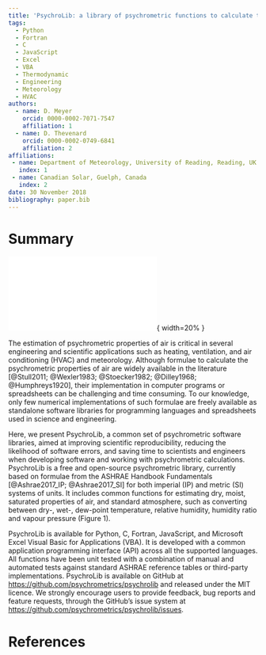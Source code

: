 ```yaml
---
title: 'PsychroLib: a library of psychrometric functions to calculate thermodynamic properties of air'
tags:
  - Python
  - Fortran
  - C
  - JavaScript
  - Excel
  - VBA
  - Thermodynamic
  - Engineering
  - Meteorology
  - HVAC
authors:
  - name: D. Meyer
    orcid: 0000-0002-7071-7547
    affiliation: 1
  - name: D. Thevenard
    orcid: 0000-0002-0749-6841
    affiliation: 2
affiliations:
 - name: Department of Meteorology, University of Reading, Reading, UK
   index: 1
 - name: Canadian Solar, Guelph, Canada
   index: 2
date: 30 November 2018
bibliography: paper.bib
---
```


# Summary

![Relationships of common functions as implemented in PsychroLib. Bold arrows show the relationship between function involving a direct call while light arrow show the relationship between two or more. For a complete list of functions available in PsychroLib, see the README file in the project’s repository.](psychrolib-relationships.pdf){ width=20% }

The estimation of psychrometric properties of air is critical in several engineering and scientific applications such as heating, ventilation, and air conditioning (HVAC) and meteorology. Although formulae to calculate the psychrometric properties of air are widely available in the literature [@Stull2011; @Wexler1983; @Stoecker1982; @Dilley1968; @Humphreys1920], their implementation in computer programs or spreadsheets can be challenging and time consuming. To our knowledge, only few numerical implementations of such formulae are freely available as standalone software libraries for programming languages and spreadsheets used in science and engineering.

Here, we present PsychroLib, a common set of psychrometric software libraries, aimed at improving scientific reproducibility, reducing the likelihood of software errors, and saving time to scientists and engineers when developing software and working with psychrometric calculations. PsychroLib is a free and open-source psychrometric library, currently based on formulae from the ASHRAE Handbook Fundamentals [@Ashrae2017_IP; @Ashrae2017_SI] for both imperial (IP) and metric (SI) systems of units. It includes common functions for estimating dry, moist, saturated properties of air, and standard atmosphere, such as converting between dry-, wet-, dew-point temperature, relative humidity, humidity ratio and vapour pressure (Figure 1).

PsychroLib is available for Python, C, Fortran, JavaScript, and Microsoft Excel Visual Basic for Applications (VBA). It is developed with a common application programming interface (API) across all the supported languages. All functions have been unit tested with a combination of manual and automated tests against standard ASHRAE reference tables or third-party implementations. PsychroLib is available on GitHub at https://github.com/psychrometrics/psychrolib and released under the MIT licence. We strongly encourage users to provide feedback, bug reports and feature requests, through the GitHub’s issue system at https://github.com/psychrometrics/psychrolib/issues.

# References
